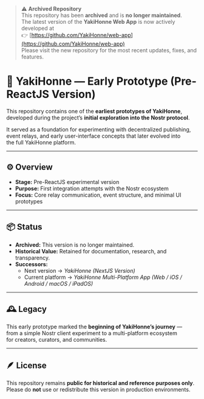 > ⚠️ **Archived Repository**  
> This repository has been **archived** and is **no longer maintained**.  
> The latest version of the **YakiHonne Web App** is now actively developed at  
> 👉 [https://github.com/YakiHonne/web-app](https://github.com/YakiHonne/web-app)  
> Please visit the new repository for the most recent updates, fixes, and features.

# 🌱 YakiHonne — Early Prototype (Pre-ReactJS Version)

This repository contains one of the **earliest prototypes of YakiHonne**,  
developed during the project’s **initial exploration into the Nostr protocol**.  

It served as a foundation for experimenting with decentralized publishing,  
event relays, and early user-interface concepts that later evolved into  
the full YakiHonne platform.

---

## ⚙️ Overview

- **Stage:** Pre-ReactJS experimental version  
- **Purpose:** First integration attempts with the Nostr ecosystem  
- **Focus:** Core relay communication, event structure, and minimal UI prototypes  

---

## 📦 Status

- **Archived:** This version is no longer maintained.  
- **Historical Value:** Retained for documentation, research, and transparency.  
- **Successors:**  
  - Next version → *YakiHonne (NextJS Version)*  
  - Current platform → *YakiHonne Multi-Platform App (Web / iOS / Android / macOS / iPadOS)*  

---

## 🕰️ Legacy

This early prototype marked the **beginning of YakiHonne’s journey** —  
from a simple Nostr client experiment to a multi-platform ecosystem  
for creators, curators, and communities.

---

## 🪶 License

This repository remains **public for historical and reference purposes only**.  
Please do **not** use or redistribute this version in production environments.
